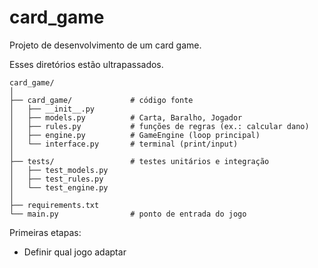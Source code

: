 # card_game
Projeto de desenvolvimento de um card game.

Esses diretórios estão ultrapassados.

```
card_game/
│
├── card_game/             # código fonte
│   ├── __init__.py
│   ├── models.py          # Carta, Baralho, Jogador
│   ├── rules.py           # funções de regras (ex.: calcular dano)
│   ├── engine.py          # GameEngine (loop principal)
│   └── interface.py       # terminal (print/input)
│
├── tests/                 # testes unitários e integração
│   ├── test_models.py
│   ├── test_rules.py
│   └── test_engine.py
│
├── requirements.txt
└── main.py                # ponto de entrada do jogo
```
Primeiras etapas:
- Definir qual jogo adaptar
  
